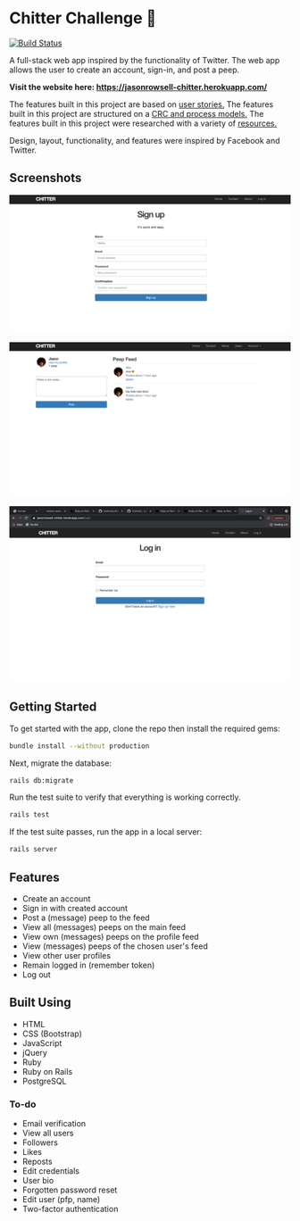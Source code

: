 # Chitter Challenge 🦜

[![Build Status](https://travis-ci.org/jasonrowsell/chitter-challenge.svg?branch=master)](https://travis-ci.org/jasonrowsell/chitter-challenge)

A full-stack web app inspired by the functionality of Twitter. The web app allows the user to create an account, sign-in, and post a peep.

**Visit the website here: https://jasonrowsell-chitter.herokuapp.com/**

The features built in this project are based on [user stories.](./resources/user_stories.md)
The features built in this project are structured on a [CRC and process models.](./resources/plan.md)
The features built in this project were researched with a variety of [resources.](./resources/resources.md)

Design, layout, functionality, and features were inspired by Facebook and Twitter.

## Screenshots

![Sign-up](resources/signup.png)

![Feed](resources/feed.png)

![Login](resources/login.png)

## Getting Started

To get started with the app, clone the repo then install the required gems:

```sh
bundle install --without production
```

Next, migrate the database:

```sh
rails db:migrate
```

Run the test suite to verify that everything is working correctly.

```sh
rails test
```

If the test suite passes, run the app in a local server:

```sh
rails server
```

## Features

- Create an account
- Sign in with created account
- Post a (message) peep to the feed
- View all (messages) peeps on the main feed
- View own (messages) peeps on the profile feed
- View (messages) peeps of the chosen user's feed
- View other user profiles
- Remain logged in (remember token)
- Log out

## Built Using

- HTML
- CSS (Bootstrap)
- JavaScript
- jQuery
- Ruby
- Ruby on Rails
- PostgreSQL

### To-do

- Email verification
- View all users
- Followers
- Likes
- Reposts
- Edit credentials
- User bio
- Forgotten password reset
- Edit user (pfp, name)
- Two-factor authentication

